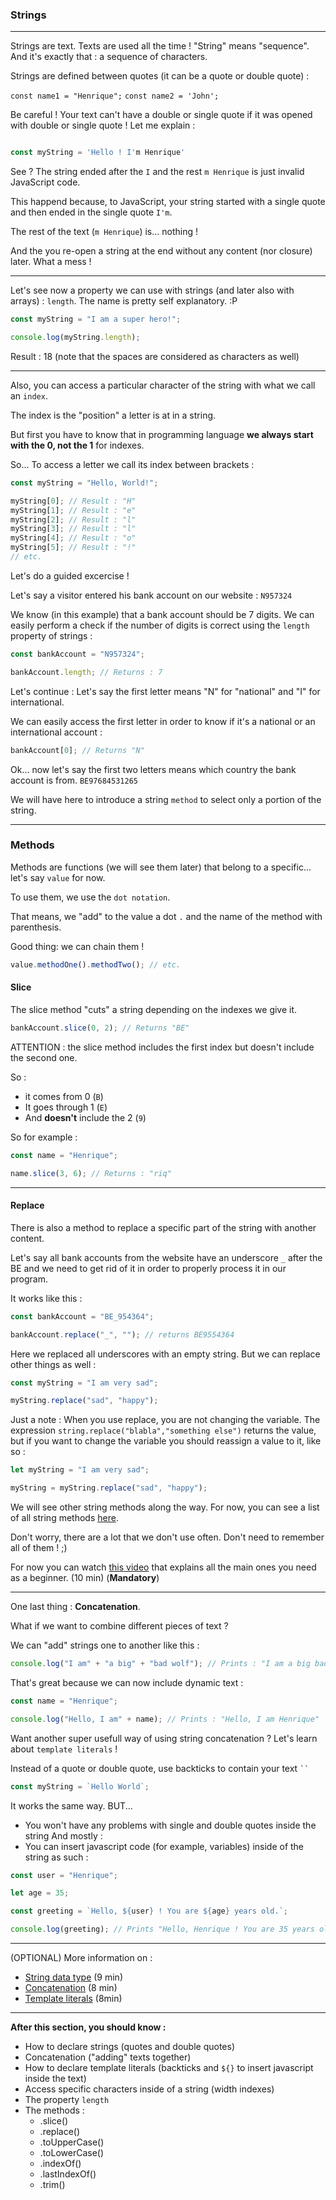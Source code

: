 ### Strings

---

Strings are text. Texts are used all the time !
"String" means "sequence". And it's exactly that : a sequence of characters.

Strings are defined between quotes (it can be a quote or double quote) :

`const name1 = "Henrique";`
`const name2 = 'John';`

Be careful ! Your text can't have a double or single quote if it was opened with double or single quote ! Let me explain :

```js

const myString = 'Hello ! I'm Henrique'

```

See ? The string ended after the `I` and the rest `m Henrique` is just invalid JavaScript code.

This happend because, to JavaScript, your string started with a single quote and then ended in the single quote `I'm`.

The rest of the text (`m Henrique`) is... nothing !

And the you re-open a string at the end without any content (nor closure) later. What a mess !

---

Let's see now a property we can use with strings (and later also with arrays) : `length`. The name is pretty self explanatory. :P

```js
const myString = "I am a super hero!";

console.log(myString.length);
```

Result : 18 (note that the spaces are considered as characters as well)

---

Also, you can access a particular character of the string with what we call an `index`.

The index is the "position" a letter is at in a string.

But first you have to know that in programming language **we always start with the 0, not the 1** for indexes.

So... To access a letter we call its index between brackets :

```js
const myString = "Hello, World!";

myString[0]; // Result : "H"
myString[1]; // Result : "e"
myString[2]; // Result : "l"
myString[3]; // Result : "l"
myString[4]; // Result : "o"
myString[5]; // Result : "!"
// etc.
```

Let's do a guided excercise !

Let's say a visitor entered his bank account on our website : `N957324`

We know (in this example) that a bank account should be 7 digits.
We can easily perform a check if the number of digits is correct using the `length` property of strings :

```js
const bankAccount = "N957324";

bankAccount.length; // Returns : 7
```

Let's continue :
Let's say the first letter means "N" for "national" and "I" for international.

We can easily access the first letter in order to know if it's a national or an international account :

```js
bankAccount[0]; // Returns "N"
```

Ok... now let's say the first two letters means which country the bank account is from. `BE97684531265`

We will have here to introduce a string `method` to select only a portion of the string.

---

### Methods

Methods are functions (we will see them later) that belong to a specific... let's say `value` for now.

To use them, we use the `dot notation`.

That means, we "add" to the value a dot `.` and the name of the method with parenthesis.

Good thing: we can chain them !

```js
value.methodOne().methodTwo(); // etc.
```

#### Slice

The slice method "cuts" a string depending on the indexes we give it.

```js
bankAccount.slice(0, 2); // Returns "BE"
```

ATTENTION : the slice method includes the first index but doesn't include the second one.

So :

- it comes from 0 (`B`)
- It goes through 1 (`E`)
- And **doesn't** include the 2 (`9`)

So for example :

```js
const name = "Henrique";

name.slice(3, 6); // Returns : "riq"
```

---

#### Replace

There is also a method to replace a specific part of the string with another content.

Let's say all bank accounts from the website have an underscore `_` after the BE and we need to get rid of it in order to properly process it in our program.

It works like this :

```js
const bankAccount = "BE_954364";

bankAccount.replace("_", ""); // returns BE9554364
```

Here we replaced all underscores with an empty string.
But we can replace other things as well :

```js
const myString = "I am very sad";

myString.replace("sad", "happy");
```

Just a note :
When you use replace, you are not changing the variable. The expression `string.replace("blabla","something else")` returns the value, but if you want to change the variable you should reassign a value to it, like so :

```js
let myString = "I am very sad";

myString = myString.replace("sad", "happy");
```

We will see other string methods along the way. For now, you can see a list of all string methods [here](https://www.programiz.com/javascript/library/string).

Don't worry, there are a lot that we don't use often. Don't need to remember all of them ! ;)

For now you can watch [this video](https://www.youtube.com/watch?v=uKKEdtNU5II&ab_channel=DevDreamer) that explains all the main ones you need as a beginner. (10 min) (**Mandatory**)

---

One last thing : **Concatenation**.

What if we want to combine different pieces of text ?

We can "add" strings one to another like this :

```js
console.log("I am" + "a big" + "bad wolf"); // Prints : "I am a big bad wolf"
```

That's great because we can now include dynamic text :

```js
const name = "Henrique";

console.log("Hello, I am" + name); // Prints : "Hello, I am Henrique"
```

Want another super usefull way of using string concatenation ? Let's learn about `template literals` !

Instead of a quote or double quote, use backticks to contain your text ` `` `

```js
const myString = `Hello World`;
```

It works the same way. BUT...

- You won't have any problems with single and double quotes inside the string
  And mostly :
- You can insert javascript code (for example, variables) inside of the string as such :

```js
const user = "Henrique";

let age = 35;

const greeting = `Hello, ${user} ! You are ${age} years old.`;

console.log(greeting); // Prints "Hello, Henrique ! You are 35 years old.
```

---

(OPTIONAL) More information on :

- [String data type](https://youtu.be/lOcFImavBkU?si=gaV39vrbP8_Mi6fE) (9 min)
- [Concatenation](https://youtu.be/BrQKPm1Uchc?si=IB-NlVuXNFPo9EFX) (8 min)
- [Template literals](https://youtu.be/52OJhTbCtoA?si=wY1MdUSvOgLbehzG) (8min)

---

**After this section, you should know :**

- How to declare strings (quotes and double quotes)
- Concatenation ("adding" texts together)
- How to declare template literals (backticks and `${}` to insert javascript inside the text)
- Access specific characters inside of a string (width indexes)
- The property `length`
- The methods :
  - .slice()
  - .replace()
  - .toUpperCase()
  - .toLowerCase()
  - .indexOf()
  - .lastIndexOf()
  - .trim()
